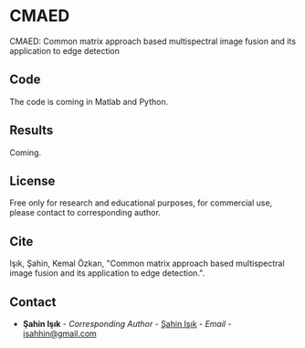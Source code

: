 # CMAED
CMAED: Common matrix approach based multispectral image fusion and its application to edge detection 

## Code
The code is coming in Matlab and Python.

## Results

Coming.

## License

Free only for research and educational purposes, for commercial use, please contact to corresponding author.

## Cite

Işık, Şahin, Kemal Özkan, "Common matrix approach based multispectral image fusion and its application to edge detection.".


## Contact

* **Şahin Işık** - *Corresponding Author* - [Şahin Işık](http://ceng.ogu.edu.tr/Sayfa/Index/32/bolum-personeli) - *Email* - isahhin@gmail.com
